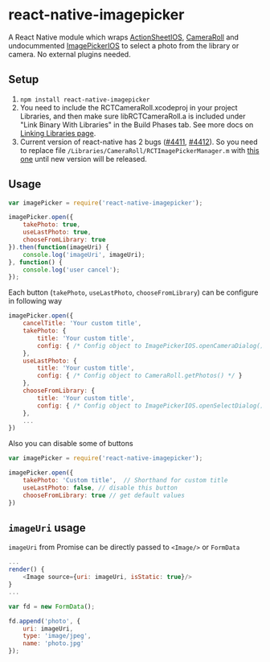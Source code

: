 # react-native-imagepicker

A React Native module which wraps [ActionSheetIOS](http://facebook.github.io/react-native/docs/actionsheetios.html#content),
 [CameraRoll](http://facebook.github.io/react-native/docs/cameraroll.html#content) and
 undocummented [ImagePickerIOS](https://github.com/facebook/react-native/blob/master/Libraries/CameraRoll/ImagePickerIOS.js)
 to select a photo from the library or camera. No external plugins needed.
 
## Setup

1. `npm install react-native-imagepicker` 
2. You need to include the RCTCameraRoll.xcodeproj in your project Libraries, and then make sure libRCTCameraRoll.a is included under "Link Binary With Libraries" in the Build Phases tab. See more docs on [Linking Libraries page](http://facebook.github.io/react-native/docs/linking-libraries-ios.html#content).
3. Current version of react-native has 2 bugs ([#4411](https://github.com/facebook/react-native/pull/4412), [#4412](https://github.com/facebook/react-native/pull/4412)).
   So you need to replace file `/Libraries/CameraRoll/RCTImagePickerManager.m` with [this one](https://github.com/facebook/react-native/blob/d08727d99fa07caabcb1fb37cf91de9a47e13b82/Libraries/CameraRoll/RCTImagePickerManager.m)
   until new version will be released. 

## Usage

```js
var imagePicker = require('react-native-imagepicker');

imagePicker.open({
    takePhoto: true,
    useLastPhoto: true,
    chooseFromLibrary: true
}).then(function(imageUri) {
    console.log('imageUri', imageUri);
}, function() {
    console.log('user cancel');
});

```
 
Each button (`takePhoto`, `useLastPhoto`, `chooseFromLibrary`) can be configure in following way

```js
imagePicker.open({
    cancelTitle: 'Your custom title',
    takePhoto: {
        title: 'Your custom title',
        config: { /* Config object to ImagePickerIOS.openCameraDialog() */ }
    },
    useLastPhoto: {
        title: 'Your custom title',
        config: { /* Config object to CameraRoll.getPhotos() */ }
    },
    chooseFromLibrary: {
        title: 'Your custom title',
        config: { /* Config object to ImagePickerIOS.openSelectDialog() */ }
    },
    ...
})
```

Also you can disable some of buttons

```js
var imagePicker = require('react-native-imagepicker');

imagePicker.open({
    takePhoto: 'Custom title',  // Shorthand for custom title
    useLastPhoto: false, // disable this button
    chooseFromLibrary: true // get default values
})
```

## `imageUri` usage

`imageUri` from Promise can be directly passed to `<Image/>` or `FormData`

```js
...
render() {
    <Image source={uri: imageUri, isStatic: true}/>
} 
...
```

```js
var fd = new FormData();

fd.append('photo', {
    uri: imageUri,
    type: 'image/jpeg',
    name: 'photo.jpg'
});
```
